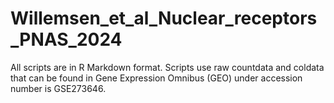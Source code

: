 # Willemsen_et_al_Nuclear_receptors_PNAS_2024

All scripts are in R Markdown format.
Scripts use raw countdata and coldata that can be found in Gene Expression Omnibus (GEO) under accession number is GSE273646.

